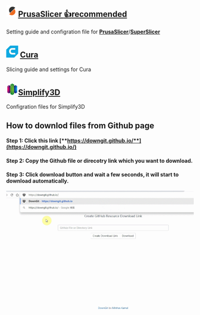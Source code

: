 ## ![](PrusaSlicer.png)[PrusaSlicer :+1:recommended](https://github.com/prusa3d/PrusaSlicer)
Setting guide and configration file for [**PrusaSlicer**](https://github.com/prusa3d/PrusaSlicer/releases)/[**SuperSlicer**](https://github.com/supermerill) 

## ![](cura.png)  [Cura](https://ultimaker.com/software/ultimaker-cura)
Slicing guide and settings for Cura  

## ![](Simplify3D.png)[Simplify3D](http://www.simplify3d.com/)
Configration files for Simplify3D

## How to downlod files from Github page
#### Step 1: Click this link [**https://downgit.github.io/**](https://downgit.github.io/) 
#### Step 2: Copy the Github file or direcotry link which you want to download.
#### Step 3: Click download button and wait a few seconds, it will start to download automatically. 
![](https://github.com/ZONESTAR3D/Document-and-User-Guide/blob/master/download.gif)  
